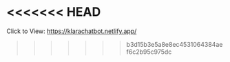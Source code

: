 <<<<<<< HEAD
=======
Click to View: https://klarachatbot.netlify.app/
>>>>>>> b3d15b3e5a8e8ec4531064384aef6c2b95c975dc
